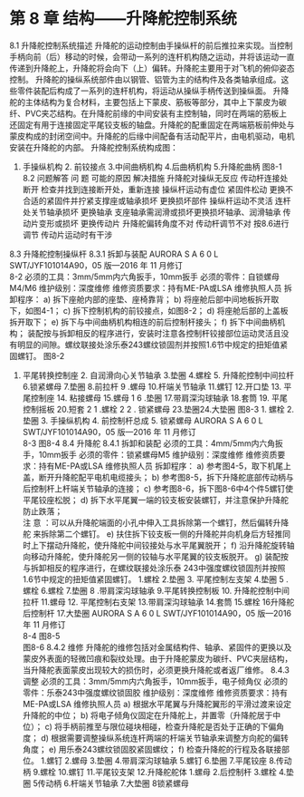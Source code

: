 # 第 8 章 结构——升降舵控制系统 
 
8.1 升降舵控制系统描述 
升降舵的运动控制由手操纵杆的前后推拉来实现。当控制手柄向前（后）移动的时候，会带动一系列的连杆机构随之运动，并将该运动一直传递到升降舵上，升降舵将会向下（上）偏转。升降舵主要用于对飞机的俯仰姿态控制。 升降舵的操纵系统部件由以钢管、铝管为主的结构件及各类轴承组成。这些零件装配后构成了一系列的连杆机构，将运动从操纵手柄传送到操纵面。  升降舵的主体结构为复合材料，主要包括上下蒙皮、筋板等部分，其中上下蒙皮为碳纤、PVC夹芯结构。在升降舵前缘的中间安装有主控制轴，同时在两端的筋板上还固定有用于连接固定平尾铰支板的轴盘。升降舵的配重固定在两端筋板前伸处与蒙皮构成的封闭空间中。升降舵的后缘中间配备有活动配平片，由电机驱动，电机安装在升降舵的内部。 升降舵控制系统构成图： 
 1. 手操纵机构  2. 前铰接点  3.中间曲柄机构  4.后曲柄机构  5.升降舵曲柄 图8-1 
8.2 问题解答 
问    题 可能的原因 解决措施 
升降舵对操纵无反应 传动杆连接处断开 检查并找到连接断开处，重新连接 
操纵杆运动有虚位 紧固件松动 更换不合适的紧固件并拧紧支撑座或轴承损坏 更换损坏部件 
操纵杆运动不灵活 连杆处关节轴承损坏 更换轴承 支座轴承需润滑或损坏更换损坏轴承、润滑轴承 
传动片变形或损坏 更换传动片 
升降舵偏转角度不对 传动杆调节不对 按8.6进行调节 传动片运动时有干涉 
 
8.3 升降舵控制操纵杆 
8.3.1 拆卸与装配 
AURORA  S A 6 0 L           SWT/JYF101014A90，05 版—2016 年 11 月修订  
8-2 必须的工具：3mm/5mm内六角扳手，10mm扳手 必须的零件：自锁螺母M4/M6 维护级别：深度维修 维修资质要求：持有ME-PA或LSA 维修执照人员 拆卸程序： a) 拆下座舱内部的座垫、座椅靠背； b) 将座舱后部中间地板拆开取下，如图4-1； c) 拆下控制机构的前铰接点，如图8-2； d) 将座舱后部的上盖板拆开取下； e) 拆下与中间曲柄机构相连的前后控制杆接头； f) 拆下中间曲柄机构； 装配按与拆卸相反的程序进行，安装时注意各控制杆铰接部位运动灵活且没有明显的间隙。螺纹联接处涂乐泰243螺纹锁固剂并按照1.6节中规定的扭矩值紧固螺钉。 
    图8-2  
 
  1. 平尾转换控制座  2. 自润滑向心关节轴承  3.垫圈  4.螺栓  5. 升降舵控制中间拉杆  6.锁紧螺母  7.垫圈  8.前拉杆  9 .螺母  10.杆端关节轴承  11.螺钉  12.开口垫 13. 平尾控制座  14. 粘接螺母  15.螺母  1 6 .垫圈  17.带肩深沟球轴承  18.套筒 19. 平尾控制摇板  20.短套  2 1 .螺栓  2 2 .  锁紧螺母  23.垫圈24.大垫圈 图8-3 1. 螺栓 2. 垫圈 3. 手操纵机构 4. 前控制杆总成 5. 锁紧螺母 
AURORA  S A 6 0 L           SWT/JYF101014A90，05 版—2016 年 11 月修订  
8-3 
   图8-4 
8.4 升降舵 
8.4.1 拆卸和装配 
必须的工具：4mm/5mm内六角扳手，10mm扳手 必须的零件：锁紧螺母M5 维护级别：深度维修 维修资质要求：持有ME-PA或LSA 维修执照人员 拆卸程序： a) 参考图4-5，取下机尾上盖，断开升降舵配平电机电缆接头； b) 参考图8-5，拆下升降舵底部传动柄与后控制杆上杆端关节轴承的连接；  c) 参考图8-6，拆下图8-6中4个件5螺钉使平尾铰座松脱； d) 拆下水平尾翼一端的铰支板安装螺钉，并注意保护升降舵防止跌落；  
  注 意  ：可以从升降舵端面的小孔中伸入工具拆除第一个螺钉，然后偏转升降舵
来拆除第二个螺钉。 e) 扶住拆下铰支板一侧的升降舵并向机身后方轻推同时上下摆动升降舵，使升降舵中间铰接处与水平尾翼脱开； f) 沿升降舵旋转轴向移动升降舵，使升降舵另一侧的铰轴与水平尾翼的铰支板脱开。 g) 装配按与拆卸相反的程序进行，在螺纹联接处涂乐泰 243中强度螺纹锁固剂并按照 1.6节中规定的扭矩值紧固螺钉。 1.螺栓  2.垫圈  3. 平尾控制左支架  4.垫圈  5 .螺栓 6.螺栓  7.垫圈  8 .带肩深沟球轴承  9.平尾转换控制板 10. 升降舵控制中间拉杆 11.螺母  12. 平尾控制右支架  13.带肩深沟球轴承 14.套筒  15.螺栓  16升降舵后控制杆  17.大垫圈 
AURORA  S A 6 0 L           SWT/JYF101014A90，05 版—2016 年 11 月修订  
8-4 
 图8-5  
 图8-6 
8.4.2 维修 
升降舵的维修包括对金属结构件、轴承、紧固件的更换以及蒙皮外表面的轻微凹痕和裂纹处理。由于升降舵蒙皮为碳纤、PVC夹层结构，当升降舵表面蒙皮出现较大的损伤时，必须更换升降舵或者返厂维修。 
8.4.3 调整 
必须的工具：3mm/5mm内六角扳手，10mm扳手，电子倾角仪 必须的零件：乐泰243中强度螺纹锁固胶 维护级别：深度维修 维修资质要求：持有ME-PA或LSA 维修执照人员 a) 根据水平尾翼与升降舵翼形的平滑过渡来设定升降舵的中位；  b) 将电子倾角仪固定在升降舵上，并置零（升降舵居于中位）；  c) 将手柄前推至与限位碰块相碰，检查升降舵是否处于正确的下偏角度；  d) 根据需要调整操纵系统连杆两端的杆端关节轴承来调整方向舵的偏转角度； e) 用乐泰243螺纹锁固胶紧固螺纹； f) 检查升降舵的行程及各联接部位。  1.螺钉  2.螺母   3.垫圈 4.带肩深沟球轴承 5.螺钉  6.垫圈   7.平尾铰座   8.传动柄   9.螺栓  10.螺钉   11.平尾铰支架   12.升降舵舵体 1.螺母   2.后控制杆   3.螺栓   4.垫圈   5传动柄   6.杆端关节轴承  7.大垫圈   8锁紧螺母 